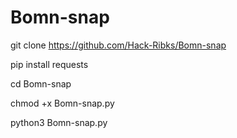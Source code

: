# Bomn-snap

git clone https://github.com/Hack-Ribks/Bomn-snap

pip install requests

cd Bomn-snap

chmod +x Bomn-snap.py 

python3 Bomn-snap.py 
